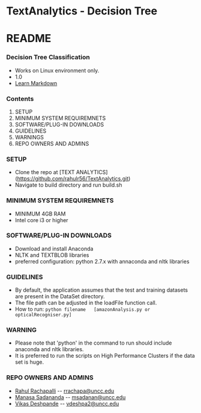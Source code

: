 # TextAnalytics - Decision Tree

# README #

### Decision Tree Classification ###

* Works on Linux environment only.
* 1.0
* [Learn Markdown](http://scikit-learn.org/stable/modules/tree.html)

### Contents ###
1.    SETUP
2.   MINIMUM SYSTEM REQUIREMNETS
3.  SOFTWARE/PLUG-IN DOWNLOADS
4.   GUIDELINES
5.    WARNINGS
6.   REPO OWNERS AND ADMINS

###  SETUP ###
* Clone the repo at [TEXT ANALYTICS] (https://github.com/rahulr56/TextAnalytics.git)
* Navigate to build directory and run build.sh

### MINIMUM SYSTEM REQUIREMNETS ###
* MINIMUM 4GB RAM
* Intel core i3 or higher

### SOFTWARE/PLUG-IN DOWNLOADS ###
* Download and install Anaconda
* NLTK and TEXTBLOB libraries
* preferred configuration: python 2.7.x with annaconda and nltk libraries

### GUIDELINES ###
* By default, the application assumes that the test and training datasets are present in the DataSet directory.
* The file path can be adjusted in the loadFile function call.                           
* How to run: `python filename   [amazonAnalysis.py or opticalRecogniser.py]`

### WARNING ###
* Please note that 'python' in the command to run should include anaconda and nltk libraries.
* It is preferred to run the scripts on High Performance Clusters if the data set is huge.

### REPO OWNERS AND ADMINS ###
- [Rahul Rachapalli](https://github.com/rahulr56)        --      rrachapa@uncc.edu
- [Manasa Sadananda](https://github.com/msadanan)        --      msadanan@uncc.edu
- [Vikas Deshpande](https://github.com/deshpandevikas)   --            vdeshpa2@uncc.edu
